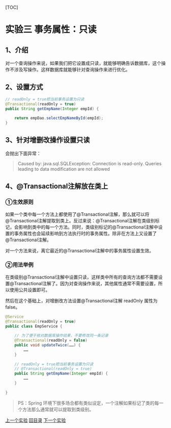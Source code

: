 [TOC]

# 实验三 事务属性：只读

## 1、介绍

对一个查询操作来说，如果我们把它设置成只读，就能够明确告诉数据库，这个操作不涉及写操作。这样数据库就能够针对查询操作来进行优化。



## 2、设置方式

```java
// readOnly = true把当前事务设置为只读
@Transactional(readOnly = true)
public String getEmpName(Integer empId) {
      
    return empDao.selectEmpNameById(empId);
}
```



## 3、针对增删改操作设置只读

会抛出下面异常：

> Caused by: java.sql.SQLException: Connection is read-only. Queries leading to data modification are not allowed



## 4、@Transactional注解放在类上

### ①生效原则

如果一个类中每一个方法上都使用了@Transactional注解，那么就可以将@Transactional注解提取到类上。反过来说：@Transactional注解在类级别标记，会影响到类中的每一个方法。同时，类级别标记的@Transactional注解中设置的事务属性也会延续影响到方法执行时的事务属性。除非在方法上又设置了@Transactional注解。

对一个方法来说，离它最近的@Transactional注解中的事务属性设置生效。



### ②用法举例

在类级别@Transactional注解中设置只读，这样类中所有的查询方法都不需要设置@Transactional注解了。因为对查询操作来说，其他属性通常不需要设置，所以使用公共设置即可。

然后在这个基础上，对增删改方法设置@Transactional注解 readOnly 属性为 false。

```java
@Service
@Transactional(readOnly = true)
public class EmpService {
    
    // 为了便于核对数据库操作结果，不要修改同一条记录
    @Transactional(readOnly = false)
    public void updateTwice(……) {
		……
    }
    
    // readOnly = true把当前事务设置为只读
    // @Transactional(readOnly = true)
    public String getEmpName(Integer empId) {
		……
    }
    
}
```



> PS：Spring 环境下很多场合都有类似设定，一个注解如果标记了类的每一个方法那么通常就可以提取到类级别。



[上一个实验](experiment02.html) [回目录](../verse03.html) [下一个实验](experiment04.html)